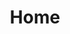 ---
title: Home
banner_title: "<span class='text-gradient'>Mastered.</span>"
banner_tagline: "Your platform on the cloud,"
banner_text: "At Masterpoint, we know that your engineering organization’s time and resources should be focused on what truly matters:
<strong class='text-gradient'>your application and customers</strong>. That's why we focus our platform engineering expertise on ensuring you have a strong foundation on which you can build, iterate, and scale."
banner_image: /img/banner_home.jpg
description: "At Masterpoint, we know that your engineering organization’s time and resources should be focused on what truly matters:
your application and customers. That's why we focus our platform engineering expertise on ensuring you have a strong foundation on which you can build, iterate, and scale."
banner_btn_label: How We Can Help →
banner_btn_link: /services
sections: "home"
sitemap:
  priority: 1
id: home
---